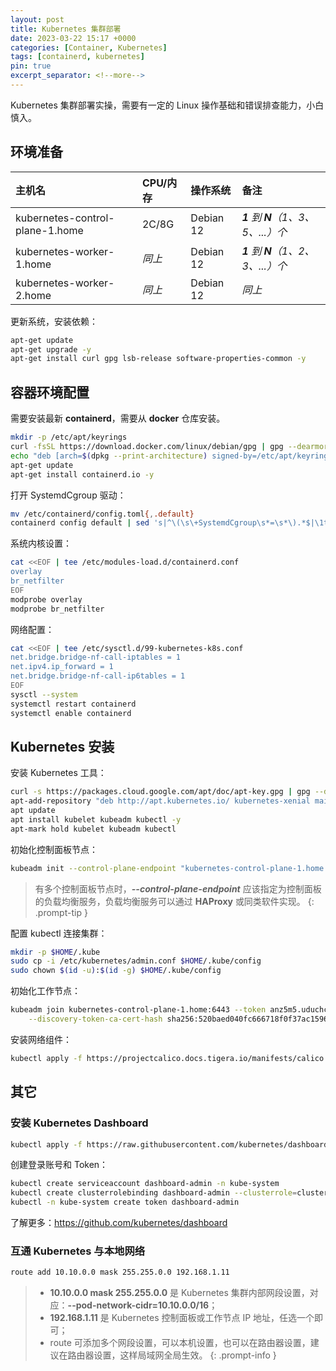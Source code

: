 ```yaml
---
layout: post
title: Kubernetes 集群部署
date: 2023-03-22 15:17 +0000
categories: [Container, Kubernetes]
tags: [containerd, kubernetes]
pin: true
excerpt_separator: <!--more-->
---
```


Kubernetes 集群部署实操，需要有一定的 Linux 操作基础和错误排查能力，小白慎入。
<!--more-->

## 环境准备

| 主机名                            | CPU/内存     | 操作系统         | 备注                                         |
|:----------------------------------|:-------------|:-----------------|:---------------------------------------------|
| kubernetes-control-plane-1.home   | 2C/8G        | Debian 12        | _**1** 到 **N**（1、3、5、...）个_           |
| kubernetes-worker-1.home          | _同上_       | Debian 12        | _**1** 到 **N**（1、2、3、...）个_           |
| kubernetes-worker-2.home          | _同上_       | Debian 12        | _同上_                                       |

更新系统，安装依赖：

```bash
apt-get update
apt-get upgrade -y
apt-get install curl gpg lsb-release software-properties-common -y
```

## 容器环境配置

需要安装最新 **containerd**，需要从 **docker** 仓库安装。

```bash
mkdir -p /etc/apt/keyrings
curl -fsSL https://download.docker.com/linux/debian/gpg | gpg --dearmor -o /etc/apt/keyrings/docker.gpg
echo "deb [arch=$(dpkg --print-architecture) signed-by=/etc/apt/keyrings/docker.gpg] https://download.docker.com/linux/debian $(lsb_release -cs) stable" | tee /etc/apt/sources.list.d/docker.list
apt-get update
apt-get install containerd.io -y
```

打开 SystemdCgroup 驱动：
```bash
mv /etc/containerd/config.toml{,.default}
containerd config default | sed 's|^\(\s\+SystemdCgroup\s*=\s*\).*$|\1true|g' | tee /etc/containerd/config.toml
```

系统内核设置：
```bash
cat <<EOF | tee /etc/modules-load.d/containerd.conf
overlay
br_netfilter
EOF
modprobe overlay
modprobe br_netfilter
```

网络配置：
```bash
cat <<EOF | tee /etc/sysctl.d/99-kubernetes-k8s.conf
net.bridge.bridge-nf-call-iptables = 1
net.ipv4.ip_forward = 1
net.bridge.bridge-nf-call-ip6tables = 1
EOF
sysctl --system
systemctl restart containerd
systemctl enable containerd
```

## Kubernetes 安装

安装 Kubernetes 工具：
```bash
curl -s https://packages.cloud.google.com/apt/doc/apt-key.gpg | gpg --dearmour -o /etc/apt/trusted.gpg.d/cgoogle.gpg
apt-add-repository "deb http://apt.kubernetes.io/ kubernetes-xenial main"
apt update
apt install kubelet kubeadm kubectl -y
apt-mark hold kubelet kubeadm kubectl
```

初始化控制面板节点：
```bash
kubeadm init --control-plane-endpoint "kubernetes-control-plane-1.home:6443" --upload-certs --pod-network-cidr=10.10.0.0/16
```
> 有多个控制面板节点时，***\--control-plane-endpoint*** 应该指定为控制面板的负载均衡服务，负载均衡服务可以通过 **HAProxy** 或同类软件实现。
{: .prompt-tip }

配置 kubectl 连接集群：
```bash
mkdir -p $HOME/.kube
sudo cp -i /etc/kubernetes/admin.conf $HOME/.kube/config
sudo chown $(id -u):$(id -g) $HOME/.kube/config
```

初始化工作节点：
```bash
kubeadm join kubernetes-control-plane-1.home:6443 --token anz5m5.uduchc1gc8d64fqa \
	--discovery-token-ca-cert-hash sha256:520baed040fc666718f0f37ac1596b9e92c96efbdea89972f0f4cd46eb0a0794
```

安装网络组件：
```bash
kubectl apply -f https://projectcalico.docs.tigera.io/manifests/calico.yaml
```

## 其它

### 安装 Kubernetes Dashboard

```bash
kubectl apply -f https://raw.githubusercontent.com/kubernetes/dashboard/v2.7.0/aio/deploy/recommended.yaml
```

创建登录账号和 Token：
```bash
kubectl create serviceaccount dashboard-admin -n kube-system
kubectl create clusterrolebinding dashboard-admin --clusterrole=cluster-admin --serviceaccount=kube-system:dashboard-admin
kubectl -n kube-system create token dashboard-admin
```
了解更多：<https://github.com/kubernetes/dashboard>

### 互通 Kubernetes 与本地网络
```bash
route add 10.10.0.0 mask 255.255.0.0 192.168.1.11
```
> - **10.10.0.0 mask 255.255.0.0** 是 Kubernetes 集群内部网段设置，对应：**\--pod-network-cidr=10.10.0.0/16**；
> - **192.168.1.11** 是 Kubernetes 控制面板或工作节点 IP 地址，任选一个即可；
> - route 可添加多个网段设置，可以本机设置，也可以在路由器设置，建议在路由器设置，这样局域网全局生效。
{: .prompt-info }
